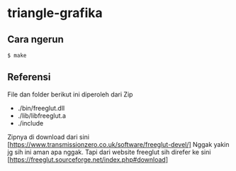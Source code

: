 # triangle-grafika

## Cara ngerun
```console
$ make
```

## Referensi
File dan folder berikut ini diperoleh dari Zip
- ./bin/freeglut.dll
- ./lib/libfreeglut.a
- ./include

Zipnya di download dari sini [https://www.transmissionzero.co.uk/software/freeglut-devel/]
Nggak yakin jg sih ini aman apa nggak. Tapi dari website freeglut sih direfer ke sini 
[https://freeglut.sourceforge.net/index.php#download]
